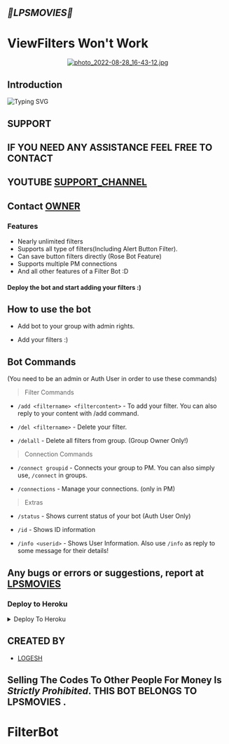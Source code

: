 <h2 align="centre"><i><b>🎀LPSMOVIES🎀</i></b></h2>

# ViewFilters Won't Work

<p align="center"><a href="https://t.me/Logeshps_bot2"><img src="https://picsxtra.com/images/2022/10/26/photo_2022-08-28_16-43-12.jpg" alt="photo_2022-08-28_16-43-12.jpg" border="0" /></a></p>

## Introduction

![Typing SVG](https://readme-typing-svg.herokuapp.com/?lines=Welcome+To+Techno+Mindz!;A+FILTER+BOT+LIKE+BETTERFILTERBOT;Created+by+RAVINANDAN!;A+simple+and+a+powerful+Bot!;Don't+Forget+To+Subcribe;Techno+Mindz+in+YouTube;)
</p>
</h1>

## SUPPORT
## IF YOU NEED ANY ASSISTANCE FEEL FREE TO CONTACT
## YOUTUBE  [SUPPORT_CHANNEL](https://t.me/lpsmovies)
## Contact [OWNER](https://t.me/Logeshps_bot2)
  
### Features
* Nearly unlimited filters
* Supports all type of filters(Including Alert Button Filter).
* Can save button filters directly (Rose Bot Feature)
* Supports multiple PM connections
* And all other features of a Filter Bot :D


#### Deploy the bot and start adding your filters :)


## How to use the bot
* Add bot to your group with admin rights.

* Add your filters :)

## Bot Commands

(You need to be an admin or Auth User in order to use these commands)

> Filter Commands
* `/add <filtername> <filtercontent>`  -  To add your filter. You can also reply to your content with /add command.

* `/del <filtername>`  -  Delete your filter.

* `/delall`  -  Delete all filters from group. (Group Owner Only!)

> Connection Commands
* `/connect groupid`  -  Connects your group to PM. You can also simply use, `/connect` in groups.

* `/connections`  -  Manage your connections. (only in PM)

> Extras
* `/status`  -  Shows current status of your bot (Auth User Only)

* `/id`  -  Shows ID information

* `/info <userid>`  -  Shows User Information. Also use `/info` as reply to some message for their details!



## Any bugs or errors or suggestions, report at [LPSMOVIES](https://t.me/Logeshps_bot2)


### Deploy to Heroku

<details><summary>Deploy To Heroku</summary>
<p>
<br>
<a href="https://heroku.com/deploy?template=https://github.com/LPSMOVIES/Lpsflterbot">
  <img src="https://www.herokucdn.com/deploy/button.svg" alt="Deploy">
</a>
</p>
</details>

  ## CREATED BY
 
* [LOGESH](https://t.me/LPSMOVIES)
## Selling The Codes To Other People For Money Is *Strictly Prohibited*. THIS BOT BELONGS TO LPSMOVIES .


# FilterBot
